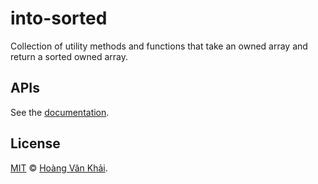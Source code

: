 # into-sorted

Collection of utility methods and functions that take an owned array and return a sorted owned array.

## APIs

See the [documentation](https://docs.rs/into-sorted).

## License

[MIT](https://github.com/KSXGitHub/into-sorted/blob/master/LICENSE.md) © [Hoàng Văn Khải](https://github.com/KSXGitHub/).
